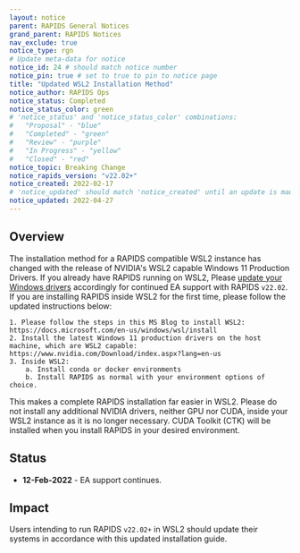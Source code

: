 ```yaml
---
layout: notice
parent: RAPIDS General Notices
grand_parent: RAPIDS Notices
nav_exclude: true
notice_type: rgn
# Update meta-data for notice
notice_id: 24 # should match notice number
notice_pin: true # set to true to pin to notice page
title: "Updated WSL2 Installation Method"
notice_author: RAPIDS Ops
notice_status: Completed
notice_status_color: green
# 'notice_status' and 'notice_status_color' combinations:
#   "Proposal" - "blue"
#   "Completed" - "green"
#   "Review" - "purple"
#   "In Progress" - "yellow"
#   "Closed" - "red"
notice_topic: Breaking Change
notice_rapids_version: "v22.02+"
notice_created: 2022-02-17
# 'notice_updated' should match 'notice_created' until an update is made
notice_updated: 2022-04-27
---
```


## Overview

The installation method for a RAPIDS compatible WSL2 instance has changed with the release of NVIDIA's WSL2 
capable Windows 11 Production Drivers.  If you already have RAPIDS running on WSL2, Please 
[update your Windows drivers](https://www.nvidia.com/Download/index.aspx?lang=en-us) 
accordingly for continued EA support with RAPIDS `v22.02`.  If you are installing RAPIDS inside WSL2 for the 
first time, please follow the updated instructions below:

	1. Please follow the steps in this MS Blog to install WSL2: https://docs.microsoft.com/en-us/windows/wsl/install
	2. Install the latest Windows 11 production drivers on the host machine, which are WSL2 capable: https://www.nvidia.com/Download/index.aspx?lang=en-us
	3. Inside WSL2:
		a. Install conda or docker environments
		b. Install RAPIDS as normal with your environment options of choice.

This makes a complete RAPIDS installation far easier in WSL2.  Please do not install any additional NVIDIA drivers, neither GPU nor CUDA, inside your WSL2 instance as it is no longer necessary.  CUDA Toolkit (CTK) will be installed when you install RAPIDS in your desired environment.  

## Status

- **12-Feb-2022** - EA support continues.

## Impact

Users intending to run RAPIDS `v22.02+` in WSL2 should update their systems in accordance with this updated installation guide.
